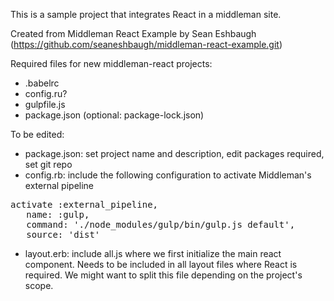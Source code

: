 This is a sample project that integrates React in a middleman site. 

Created from Middleman React Example by Sean Eshbaugh (https://github.com/seaneshbaugh/middleman-react-example.git)

Required files for new middleman-react projects:
* .babelrc
* config.ru?
* gulpfile.js
* package.json (optional: package-lock.json)

To be edited:
* package.json: set project name and description, edit packages required, set git repo
* config.rb: include the following configuration to activate Middleman's external pipeline
<pre>
activate :external_pipeline,
   name: :gulp,
   command: './node_modules/gulp/bin/gulp.js default',
   source: 'dist'
</pre> 
* layout.erb: include all.js where we first initialize the main react component. 
Needs to be included in all layout files where React is required. We might want 
to split this file depending on the project's scope.